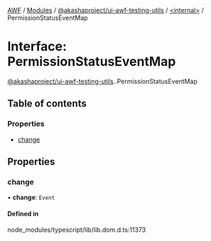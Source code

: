 [AWF](../README.md) / [Modules](../modules.md) / [@akashaproject/ui-awf-testing-utils](../modules/akashaproject_ui_awf_testing_utils.md) / [<internal\>](../modules/akashaproject_ui_awf_testing_utils._internal_.md) / PermissionStatusEventMap

# Interface: PermissionStatusEventMap

[@akashaproject/ui-awf-testing-utils](../modules/akashaproject_ui_awf_testing_utils.md).[<internal>](../modules/akashaproject_ui_awf_testing_utils._internal_.md).PermissionStatusEventMap

## Table of contents

### Properties

- [change](akashaproject_ui_awf_testing_utils._internal_.PermissionStatusEventMap.md#change)

## Properties

### change

• **change**: `Event`

#### Defined in

node_modules/typescript/lib/lib.dom.d.ts:11373
